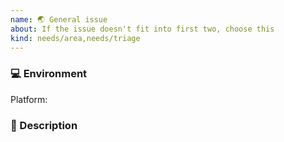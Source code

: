 ```yaml
---
name: 🌏 General issue
about: If the issue doesn't fit into first two, choose this
kind: needs/area,needs/triage
---
```

<!-- Before submitting a new issue, please make sure that the same issue has not been created already -->

### 💻 Environment
<!-- Let us know the platform you would like the improvement to be in -->

Platform: <!-- macOS/Windows/Linux -->


### 📒 Description
<!-- Short and concise description of the improvement/feature -->
